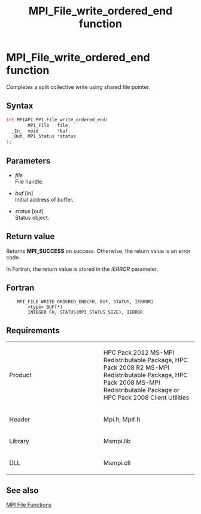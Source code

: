 ﻿---
title: MPI_File_write_ordered_end function
TOCTitle: MPI_File_write_ordered_end function
ms:assetid: 6c913bcb-7af0-4ffe-bbb6-321de5bb7be5
ms:mtpsurl: https://msdn.microsoft.com/en-us/library/Dn473370(v=VS.85)
ms:contentKeyID: 59360906
ms.date: 03/28/2018
mtps_version: v=VS.85
f1_keywords:
- MPI_FILE_WRITE_ORDERED_END
- mpif/MPI_File_write_ordered_end
- mpi/MPI_FILE_WRITE_ORDERED_END
dev_langs:
- C++
- C
---

# MPI\_File\_write\_ordered\_end function

Completes a split collective write using shared file pointer.

## Syntax

``` c++
int MPIAPI MPI_File_write_ordered_end(
        MPI_File   file,
  _In_  void       *buf,
  _Out_ MPI_Status *status
);
```

## Parameters

  - *file*  
    File handle.

  - *buf* \[in\]  
    Initial address of buffer.

  - *status* \[out\]  
    Status object.

## Return value

Returns **MPI\_SUCCESS** on success. Otherwise, the return value is an error code.

In Fortran, the return value is stored in the *IERROR* parameter.

## Fortran

``` FORTRAN
    MPI_FILE_WRITE_ORDERED_END(FH, BUF, STATUS, IERROR)
        <type> BUF(*)
        INTEGER FH, STATUS(MPI_STATUS_SIZE), IERROR
```

## Requirements

<table>
<colgroup>
<col style="width: 50%" />
<col style="width: 50%" />
</colgroup>
<tbody>
<tr class="odd">
<td><p>Product</p></td>
<td><p>HPC Pack 2012 MS-MPI Redistributable Package, HPC Pack 2008 R2 MS-MPI Redistributable Package, HPC Pack 2008 MS-MPI Redistributable Package or HPC Pack 2008 Client Utilities</p></td>
</tr>
<tr class="even">
<td><p>Header</p></td>
<td>Mpi.h;
Mpif.h</td>
</tr>
<tr class="odd">
<td><p>Library</p></td>
<td>Msmpi.lib</td>
</tr>
<tr class="even">
<td><p>DLL</p></td>
<td>Msmpi.dll</td>
</tr>
</tbody>
</table>


## See also

[MPI File Functions](mpi-file-functions.md)

